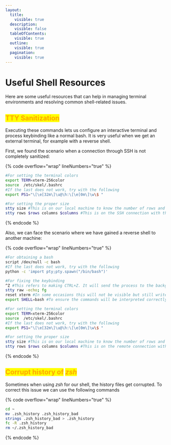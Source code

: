 ```yaml
---
layout:
  title:
    visible: true
  description:
    visible: false
  tableOfContents:
    visible: true
  outline:
    visible: true
  pagination:
    visible: true
---
```


# Useful Shell Resources

Here are some useful resources that can help in managing terminal environments and resolving common shell-related issues.

## <mark style="color:orange;">TTY Sanitization</mark>

Executing these commands lets us configure an interactive terminal and process keybinding like a normal bash. It is very useful when we get an external terminal, for example with a reverse shell.

First, we found the scenario when a connection through SSH is not completely sanitized:

{% code overflow="wrap" lineNumbers="true" %}
```bash
#For setting the terminal colors
export TERM=xterm-256color
source  /etc/skel/.bashrc
#If the last does not work, try with the following
export PS1="\[\e[32m\]\u@\h:\[\e[0m\]\w\$ "

#For setting the proper size
stty size #This is on our local machine to know the number of rows and columns
stty rows $rows columns $columns #This is on the SSH connection with the row and column values of our machine
```
{% endcode %}

Also, we can face the scenario where we have gained a reverse shell to another machine:

{% code overflow="wrap" lineNumbers="true" %}
```bash
#For obtaining a bash
script /dev/null -c bash
#If the last does not work, try with the following
python -c 'import pty;pty.spawn("/bin/bash")'

#For fixing the keybinding
^Z #This refers to making CTRL+Z. It will send the process to the background
stty raw -echo; fg
reset xterm #In some occasions this will not be visible but still write it
export SHELL=bash #To ensure the commands will be interpreted correctly

#For setting the terminal colors
export TERM=xterm-256color
source  /etc/skel/.bashrc
#If the last does not work, try with the following
export PS1="\[\e[32m\]\u@\h:\[\e[0m\]\w\$ "

#For setting the proper size
stty size #This is on our local machine to know the number of rows and columns
stty rows $rows columns $columns #This is on the remote connection with the row and column values of our machine
```
{% endcode %}

## <mark style="color:orange;">Corrupt history of</mark> <mark style="color:orange;"></mark>_<mark style="color:orange;">zsh</mark>_

Sometimes when using _zsh_ for our shell, the history files get corrupted. To correct this issue we can use the following commands

{% code overflow="wrap" lineNumbers="true" %}
```bash
cd ~                                    
mv .zsh_history .zsh_history_bad
strings .zsh_history_bad > .zsh_history
fc -R .zsh_history
rm ~/.zsh_history_bad
```
{% endcode %}
